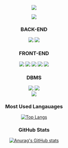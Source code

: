 <div align="center">

<img src="https://capsule-render.vercel.app/api?type=transparent&color=red&height=200&section=header&text=Aries&fontSize=90&fontColor=52E4DC&animation=blink" />

<a href="https://hits.seeyoufarm.com"><img src="https://hits.seeyoufarm.com/api/count/incr/badge.svg?url=https%3A%2F%2Fgithub.com%2Fhhj1992&count_bg=%23DAAFDD&title_bg=%23DBD4D4&icon=smugmug.svg&icon_color=%23FFFFFF&title=hits&edge_flat=true"/></a>

### BACK-END

<img src="https://img.shields.io/badge/java-007396? style=flat-square&logo=java&logoColor=white"/>
<img src="https://img.shields.io/badge/Spring-6DB33F? style=flat-square&logo=Spring&logoColor=white"/>

### FRONT-END

<img src="https://img.shields.io/badge/HTML5-FF5A00? style=flat-square&logo=HTML5&logoColor=white"/>
<img src="https://img.shields.io/badge/CSS3-FF9A00? style=flat-square&logo=CSS3&logoColor=white"/>
<img src="https://img.shields.io/badge/javascript-F7DF1E? style=flat-square&logo=javascript&logoColor=white"/>
<img src="https://img.shields.io/badge/jQuery-0769AD? style=flat-square&logo=jQuery&logoColor=white"/>
<img src="https://img.shields.io/badge/Bootstrap-7952B3? style=flat-square&logo=Bootstrap&logoColor=white"/>
</br>

### DBMS

<img src="https://img.shields.io/badge/Oracle-F80000? style=flat-square&logo=Oracle&logoColor=white"/>
<img src="https://img.shields.io/badge/MySQL-4479A1? style=flat-square&logo=MySQL&logoColor=white"/>
</br>

<img src="https://img.shields.io/badge/Github-181717? style=flat-square&logo=Github&logoColor=white"/>

### Most Used Langauages

[![Top Langs](https://github-readme-stats.vercel.app/api/top-langs/?username=hhj1992)](https://github.com/hhj1992/github-readme-stats)

### GitHub Stats

[![Anurag's GitHub stats](https://github-readme-stats.vercel.app/api?username=hhj1992)](https://github.com/hhj1992/github-readme-stats)
